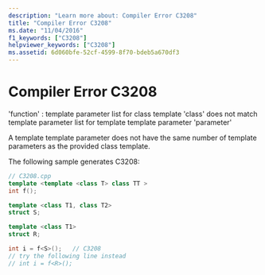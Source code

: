 ```yaml
---
description: "Learn more about: Compiler Error C3208"
title: "Compiler Error C3208"
ms.date: "11/04/2016"
f1_keywords: ["C3208"]
helpviewer_keywords: ["C3208"]
ms.assetid: 6d060bfe-52cf-4599-8f70-bdeb5a670df3
---
```

# Compiler Error C3208

'function' : template parameter list for class template 'class' does not match template parameter list for template template parameter 'parameter'

A template template parameter does not have the same number of template parameters as the provided class template.

The following sample generates C3208:

```cpp
// C3208.cpp
template <template <class T> class TT >
int f();

template <class T1, class T2>
struct S;

template <class T1>
struct R;

int i = f<S>();   // C3208
// try the following line instead
// int i = f<R>();
```
